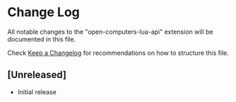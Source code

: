# Change Log

All notable changes to the "open-computers-lua-api" extension will be documented in this file.

Check [Keep a Changelog](http://keepachangelog.com/) for recommendations on how to structure this file.

## [Unreleased]

- Initial release